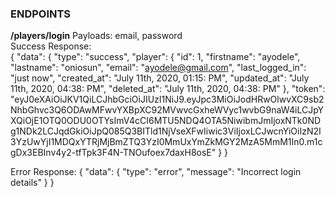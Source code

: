 <h3> ENDPOINTS </h3>

<b>/players/login</b>
Payloads: email, password <br/>
Success Response: <br/>
{
    "data": {
        "type": "success",
        "player": {
            "id": 1,
            "firstname": "ayodele",
            "lastname": "oniosun",
            "email": "ayodele@gmail.com",
            "last_logged_in": "just now",
            "created_at": "July 11th, 2020, 01:15: PM",
            "updated_at": "July 11th, 2020, 04:38: PM",
            "deleted_at": "July 11th, 2020, 04:38: PM"
        },
        "token": "eyJ0eXAiOiJKV1QiLCJhbGciOiJIUzI1NiJ9.eyJpc3MiOiJodHRwOlwvXC9sb2NhbGhvc3Q6ODAwMFwvYXBpXC92MVwvcGxheWVyc1wvbG9naW4iLCJpYXQiOjE1OTQ0ODU0OTYsImV4cCI6MTU5NDQ4OTA5NiwibmJmIjoxNTk0NDg1NDk2LCJqdGkiOiJpQ085Q3BITld1NjVseXFwIiwic3ViIjoxLCJwcnYiOiIzN2I3YzUwYjI1MDQxYTRjMjBmZTQ3YzI0MmUxYmZkMGY2MzA5MmM1In0.m1cgDx3EBInv4y2-tfTpk3F4N-TNOufoex7daxH8osE"
    }
}

Error Response:
{
    "data": {
        "type": "error",
        "message": "Incorrect login details"
    }
}

